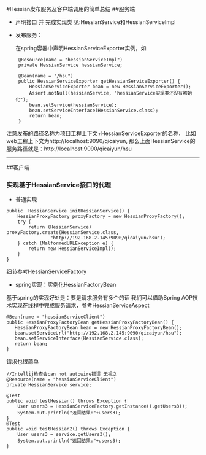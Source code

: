 #Hessian发布服务及客户端调用的简单总结
##服务端
- 声明接口 并 完成实现类
  见:HessianService和HessianServiceImpl
- 发布服务：
  
  在spring容器中声明HessianServiceExporter实例，如
    ``` 
     @Resource(name = "hessianServiceImpl")
     private HessianService hessianService;
     
     @Bean(name = "/hsu")
     public HessianServiceExporter getHessianServiceExporter() {
         HessianServiceExporter bean = new HessianServiceExporter();
         Assert.notNull(hessianService, "hessianService实现类还没有初始化");
         bean.setService(hessianService);
         bean.setServiceInterface(HessianService.class);
         return bean;
     }
     ```
 注意发布的路径名称为项目工程上下文+HessianServiceExporter的名称， 比如web工程上下文为http://localhost:9090/qicaiyun,
 那么上面HessianService的服务路径就是：http://localhost:9090/qicaiyun/hsu

----------------------------------------------------------------------------------

##客户端
### 实现基于HessianService接口的代理
- 普通实现
```
public  HessianService initHessianService() {
    HessianProxyFactory proxyFactory = new HessianProxyFactory();
    try {
        return (HessianService) proxyFactory.create(HessianService.class,
                "http://192.168.2.145:9090/qicaiyun/hsu");
    } catch (MalformedURLException e) {
        return new HessianServiceImpl();
    }
}

```
细节参考HessianServiceFactory

- spring实现：实例化HessianFactoryBean

基于spring的实现好处是：要是请求服务有多个的话 我们可以借助Spring AOP技术实现在线程中完成服务请求，参考HessianServiceAspect
   
```
@Bean(name = "hessianServiceClient")
public HessianProxyFactoryBean getHessianProxyFactoryBean() {
   HessianProxyFactoryBean bean = new HessianProxyFactoryBean();
   bean.setServiceUrl("http://192.168.2.145:9090/qicaiyun/hsu");
   bean.setServiceInterface(HessianService.class);
   return bean;
}
```
请求也很简单
```
//Intellij检查会can not autowire错误 无视之
@Resource(name = "hessianServiceClient")
private HessianService service;

@Test
public void testHessian() throws Exception {
    User users3 = HessianServiceFactory.getInstance().getUsers3();
    System.out.println("返回结果:"+users3);
}
@Test
public void testHessian2() throws Exception {
    User users3 = service.getUsers3();
    System.out.println("返回结果:"+users3);
}
```

